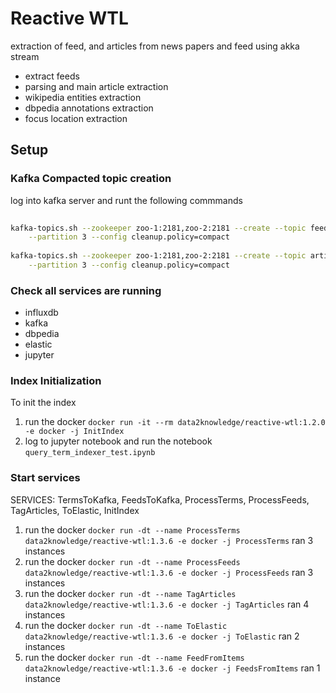 # Reactive WTL

extraction of feed, and articles from news papers and feed using akka stream

- extract feeds
- parsing and main article extraction
- wikipedia entities extraction
- dbpedia annotations extraction
- focus location extraction

## Setup

### Kafka Compacted topic creation

log into kafka server and runt the following commmands

```bash
    
kafka-topics.sh --zookeeper zoo-1:2181,zoo-2:2181 --create --topic feed_items --replication-factor 2 \
    --partition 3 --config cleanup.policy=compact
    
kafka-topics.sh --zookeeper zoo-1:2181,zoo-2:2181 --create --topic articles --replication-factor 2 \
    --partition 3 --config cleanup.policy=compact

```

### Check all services are running

- influxdb
- kafka
- dbpedia
- elastic
- jupyter

### Index Initialization
To init the index 

1. run the docker `docker run -it --rm data2knowledge/reactive-wtl:1.2.0 -e docker -j InitIndex`
2. log to jupyter notebook and run the notebook `query_term_indexer_test.ipynb`

### Start services

SERVICES: TermsToKafka, FeedsToKafka, ProcessTerms, ProcessFeeds, TagArticles, ToElastic, InitIndex

1. run the docker `docker run -dt --name ProcessTerms data2knowledge/reactive-wtl:1.3.6 -e docker -j ProcessTerms` ran 3 instances
2. run the docker `docker run -dt --name ProcessFeeds data2knowledge/reactive-wtl:1.3.6 -e docker -j ProcessFeeds` ran 3 instances
3. run the docker `docker run -dt --name TagArticles data2knowledge/reactive-wtl:1.3.6 -e docker -j TagArticles` ran 4 instances
4. run the docker `docker run -dt --name ToElastic data2knowledge/reactive-wtl:1.3.6 -e docker -j ToElastic` ran 2 instances
5. run the docker `docker run -dt --name FeedFromItems data2knowledge/reactive-wtl:1.3.6 -e docker -j FeedsFromItems` ran 1 instance 